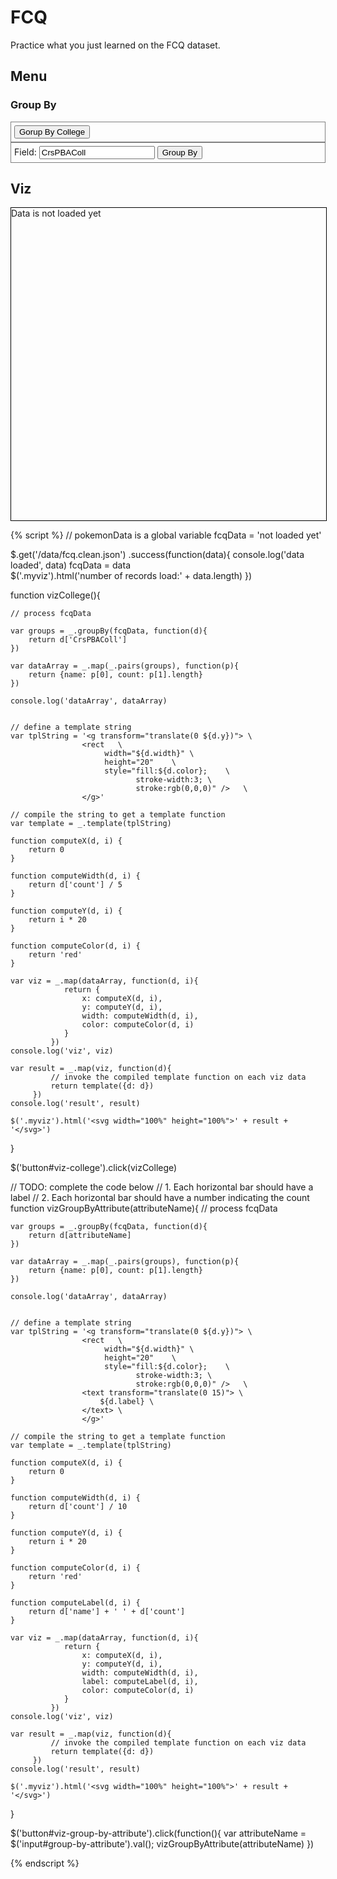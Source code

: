 # FCQ

Practice what you just learned on the FCQ dataset.

## Menu

### Group By

<div style="border:1px grey solid; padding:5px;">
<button id="viz-college">Gorup By College</button>
</div>

<div style="border:1px grey solid; padding:5px;">
Field: <input id="group-by-attribute" type="text" value="CrsPBAColl"/>
<button id="viz-group-by-attribute">Group By</button>
</div>

## Viz

<div class="myviz" style="width:100%; height:500px; border: 1px black solid;">
Data is not loaded yet
</div>

{% script %}
// pokemonData is a global variable
fcqData = 'not loaded yet'

$.get('/data/fcq.clean.json')
 .success(function(data){
     console.log('data loaded', data)
     fcqData = data          
     $('.myviz').html('number of records load:' + data.length)
 })


function vizCollege(){

    // process fcqData

    var groups = _.groupBy(fcqData, function(d){
        return d['CrsPBAColl']
    })

    var dataArray = _.map(_.pairs(groups), function(p){
        return {name: p[0], count: p[1].length}
    })

    console.log('dataArray', dataArray)


    // define a template string
    var tplString = '<g transform="translate(0 ${d.y})"> \
                    <rect   \
                         width="${d.width}" \
                         height="20"    \
                         style="fill:${d.color};    \
                                stroke-width:3; \
                                stroke:rgb(0,0,0)" />   \
                    </g>'

    // compile the string to get a template function
    var template = _.template(tplString)

    function computeX(d, i) {
        return 0
    }

    function computeWidth(d, i) {
        return d['count'] / 5
    }

    function computeY(d, i) {
        return i * 20
    }

    function computeColor(d, i) {
        return 'red'
    }

    var viz = _.map(dataArray, function(d, i){
                return {
                    x: computeX(d, i),
                    y: computeY(d, i),
                    width: computeWidth(d, i),
                    color: computeColor(d, i)
                }
             })
    console.log('viz', viz)

    var result = _.map(viz, function(d){
             // invoke the compiled template function on each viz data
             return template({d: d})
         })
    console.log('result', result)

    $('.myviz').html('<svg width="100%" height="100%">' + result + '</svg>')
}

$('button#viz-college').click(vizCollege)

// TODO: complete the code below
// 1. Each horizontal bar should have a label
// 2. Each horizontal bar should have a number indicating the count
function vizGroupByAttribute(attributeName){
    // process fcqData

    var groups = _.groupBy(fcqData, function(d){
        return d[attributeName]
    })

    var dataArray = _.map(_.pairs(groups), function(p){
        return {name: p[0], count: p[1].length}
    })

    console.log('dataArray', dataArray)


    // define a template string
    var tplString = '<g transform="translate(0 ${d.y})"> \
                    <rect   \
                         width="${d.width}" \
                         height="20"    \
                         style="fill:${d.color};    \
                                stroke-width:3; \
                                stroke:rgb(0,0,0)" />   \
                    <text transform="translate(0 15)"> \
                        ${d.label} \
                    </text> \
                    </g>'

    // compile the string to get a template function
    var template = _.template(tplString)

    function computeX(d, i) {
        return 0
    }

    function computeWidth(d, i) {
        return d['count'] / 10
    }

    function computeY(d, i) {
        return i * 20
    }

    function computeColor(d, i) {
        return 'red'
    }

    function computeLabel(d, i) {
        return d['name'] + ' ' + d['count']
    }

    var viz = _.map(dataArray, function(d, i){
                return {
                    x: computeX(d, i),
                    y: computeY(d, i),
                    width: computeWidth(d, i),
                    label: computeLabel(d, i),
                    color: computeColor(d, i)
                }
             })
    console.log('viz', viz)

    var result = _.map(viz, function(d){
             // invoke the compiled template function on each viz data
             return template({d: d})
         })
    console.log('result', result)

    $('.myviz').html('<svg width="100%" height="100%">' + result + '</svg>')
}

$('button#viz-group-by-attribute').click(function(){
    var attributeName = $('input#group-by-attribute').val();
    vizGroupByAttribute(attributeName)
})  

{% endscript %}
